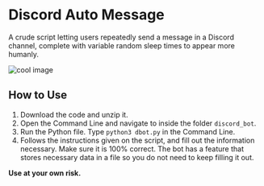 # Discord Auto Message
A crude script letting users repeatedly send a message in a Discord channel, complete with variable random sleep times to appear more humanly.

![cool image](https://i.ibb.co/QPx1fHW/dbotdemo.jpg)

## How to Use
1. Download the code and unzip it.
2. Open the Command Line and navigate to inside the folder `discord_bot`.
3. Run the Python file. Type `python3 dbot.py` in the Command Line.
4. Follows the instructions given on the script, and fill out the information necessary. Make sure it is 100% correct. The bot has a feature that stores necessary data in a file so you do not need to keep filling it out.

**Use at your own risk.**
